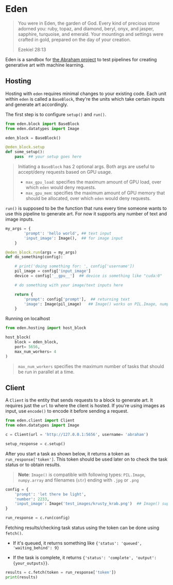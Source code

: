 # Eden


> You were in Eden, the garden of God. Every kind of precious stone adorned you: ruby, topaz, and diamond, beryl, onyx, and jasper, sapphire, turquoise, and emerald. Your mountings and settings were crafted in gold, prepared on the day of your creation. 
> 
> Ezekiel 28:13


Eden is a sandbox for [the Abraham project](http://abraham.ai) to test pipelines for creating generative art with machine learning.


## Hosting

Hosting with `eden` requires minimal changes to your existing code. Each unit within `eden` is called a `BaseBlock`, they're the units which take certain inputs and generate art accordingly. 

The first step is to configure `setup()` and `run()`. 

```python 
from eden.block import BaseBlock
from eden.datatypes import Image

eden_block = BaseBlock()

@eden_block.setup
def some_setup():
    pass  ## your setup goes here
```

> Initiating a `BaseBlock` has 2 optional args. Both args are useful to accept/deny requests based on GPU usage. 
> * `max_gpu_load`: specifies the maximum amount of GPU load, over which `eden` would deny requests.
> * `max_gpu_mem`: specifies the maximum amount of GPU memory that should be allocated, over which `eden` would deny requests.

`run()` is supposed to be the function that runs every time someone wants to use this pipeline to generate art. For now it supports any number of text and image inputs.

```python 
my_args = {
        'prompt': 'hello world', ## text input
        'input_image': Image(),  ## for image input
    }

@eden_block.run(args = my_args)
def do_something(config): 

    # print('doing something for: ', config['username'])
    pil_image = config['input_image']
    device = config['__gpu__']  ## device is something like "cuda:0"

    # do something with your image/text inputs here 

    return {
        'prompt': config['prompt'],  ## returning text
        'image': Image(pil_image)   ## Image() works on PIL.Image, numpy.array and on jpg an png files
    }
```

Running on localhost

```python
from eden.hosting import host_block

host_block(
    block = eden_block, 
    port= 5656,
    max_num_workers= 4 
)
```

> `max_num_workers` specifies the maximum number of tasks that should be run in parallel at a time.

## Client

A `Client` is the entity that sends requests to a block to generate art. It requires just the `url` to where the client is hosted. If you're using images as input, use `encode()` to encode it before sending a request. 

```python
from eden.client import Client
from eden.datatypes import Image

c = Client(url = 'http://127.0.0.1:5656', username= 'abraham')

setup_response = c.setup()
```

After you start a task as shown below, it returns a token as `run_response['token']`. This token should be used later on to check the task status or to obtain results.

> **Note**: `Image()` is compatible with following types: `PIL.Image`, `numpy.array` and filenames (`str`) ending with `.jpg` or `.png`

```python
config = {
    'prompt': 'let there be light',
    'number': 2233,
    'input_image': Image('test_images/krusty_krab.png')  ## Image() supports jpg, png filenames, np.array or PIL.Image
}

run_response = c.run(config)
```

Fetching results/checking task status using the token can be done using `fetch()`. 

* If it's queued, it returns something like `{'status': 'queued', 'waiting_behind': 9}`

* If the task is complete, it returns `{'status': 'complete', 'output': {your_outputs}}`. 

```python
results = c.fetch(token = run_response['token'])
print(results)  
```
